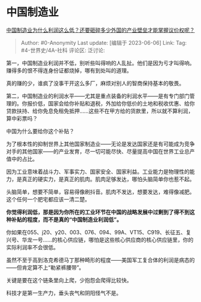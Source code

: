 # 中国制造业
[中国制造业为什么利润这么低？还要砸碎多少外国的产业壁垒才能掌握议价权呢？](https://www.zhihu.com/question/501377837/answer/3061798257)

> Author: #0-Anonymity
> Last update: [编辑于 2023-06-06]
> Link:
> Tag: #4-世界史/4A-社科
> 评论区:
> 泛讨论:

第一，中国制造业利润并不低，别听些叫得响的人乱扯。他们是因为亏才叫得响。赚得多的恨不得连身份证都烧掉，哪有到处叫的道理。

真的赚的少，谁疯了没事干开这么多厂，麻烦对别人的智商保持基本的敬畏。

第二，中国制造业的利润水平——尤其是重点装备的利润水平——是有专门部门管理的。你报价低，国家会给你补贴和退税，外加给你低价的土地和税收优惠、给你贷款扶持、给你免息免租免抵押……这些不在甲方给的货款里，所以就不算利润，算中彩票吗？

中国为什么要给你这个补贴？

为了根本性的抑制世界上其他国家制造业——无论是发达国家还是有可能成为竞争对手的其他国家——的产业发育，尽一切可能尽快、尽量提高中国在世界工业总产值中的占比。

因为工业意味着战斗力、军事实力、国家安全、国家利益。工业能力是物理性的能力，是真正的硬实力，是真正的肌肉。肌肉足够发达，哪怕头脑简单你也惹不起。

头脑简单，想要不简单，容易得像刷抖音。肌肉不发达，想要发达，难得像减肥。这个任何一个肥宅都应该一清二楚。

**你觉得利润低，那是因为你所在的工业环节在中国的战略发展中过剩到了得不到这种补贴的程度，而不是真的“中国制造业利润低”。**

你如果在055、j20、y20、003、076、094、99A、VT15、C919、长征五、复兴号、华龙一号……的核心供应链，哪怕是这些核心供应商的核心供应链里，你的实际利润率不会很低。

虽然不至于高到洛克希德马丁那种畸形的程度——美国军工复合体的利润是病态的——但肯定算不上“勒紧裤腰带”。

关键是要在这个链条里向上爬，少抱怨会爬得比较快。

科技才是第一生产力，垂头丧气和阴阳怪气不是。
